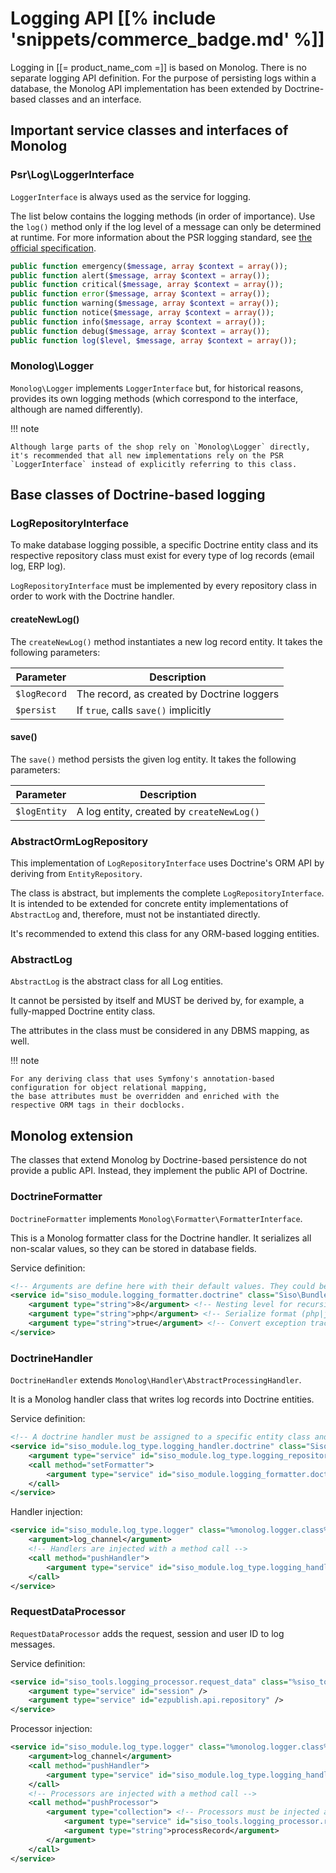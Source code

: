 # Logging API [[% include 'snippets/commerce_badge.md' %]]

Logging in [[= product_name_com =]] is based on Monolog. There is no separate logging API definition.
For the purpose of persisting logs within a database,
the Monolog API implementation has been extended by Doctrine-based classes and an interface.

## Important service classes and interfaces of Monolog

### Psr\Log\LoggerInterface

`LoggerInterface` is always used as the service for logging. 

The list below contains the logging methods (in order of importance).
Use the `log()` method only if the log level of a message can only be determined at runtime.
For more information about the PSR logging standard, see [the official specification](https://github.com/php-fig/fig-standards/blob/master/accepted/PSR-3-logger-interface.md).

``` php
public function emergency($message, array $context = array());
public function alert($message, array $context = array());
public function critical($message, array $context = array());
public function error($message, array $context = array());
public function warning($message, array $context = array());
public function notice($message, array $context = array());
public function info($message, array $context = array());
public function debug($message, array $context = array());
public function log($level, $message, array $context = array());
```

### Monolog\Logger

`Monolog\Logger` implements `LoggerInterface` but, for historical reasons, provides its own logging methods (which correspond to the interface, although are named differently).

!!! note

    Although large parts of the shop rely on `Monolog\Logger` directly, it's recommended that all new implementations rely on the PSR `LoggerInterface` instead of explicitly referring to this class.

## Base classes of Doctrine-based logging

### LogRepositoryInterface

To make database logging possible, a specific Doctrine entity class and its respective repository class must exist
for every type of log records (email log, ERP log).

`LogRepositoryInterface` must be implemented by every repository class in order to work with the Doctrine handler.

#### createNewLog()

The `createNewLog()` method instantiates a new log record entity.
It takes the following parameters:

|Parameter|Description|
|---|---|
|`$logRecord`|The record, as created by Doctrine loggers|
|`$persist`|If `true`, calls `save()` implicitly|

#### save()

The `save()` method persists the given log entity.
It takes the following parameters:

|Parameter|Description|
|---|---|
|`$logEntity`|A log entity, created by `createNewLog()`|

### AbstractOrmLogRepository

This implementation of `LogRepositoryInterface` uses Doctrine's ORM API by deriving from `EntityRepository`.

The class is abstract, but implements the complete `LogRepositoryInterface`.
It is intended to be extended for concrete entity implementations of `AbstractLog` and, therefore, must not be instantiated directly.

It's recommended to extend this class for any ORM-based logging entities.

### AbstractLog

`AbstractLog` is the abstract class for all Log entities.

It cannot be persisted by itself and MUST be derived by, for example, a fully-mapped Doctrine entity class.

The attributes in the class must be considered in any DBMS mapping, as well.

!!! note

    For any deriving class that uses Symfony's annotation-based configuration for object relational mapping,
    the base attributes must be overridden and enriched with the respective ORM tags in their docblocks.

## Monolog extension

The classes that extend Monolog by Doctrine-based persistence do not provide a public API.
Instead, they implement the public API of Doctrine.

### DoctrineFormatter

`DoctrineFormatter` implements `Monolog\Formatter\FormatterInterface`.

This is a Monolog formatter class for the Doctrine handler.
It serializes all non-scalar values, so they can be stored in database fields.

Service definition:

``` xml
<!-- Arguments are define here with their default values. They could be omitted -->
<service id="siso_module.logging_formatter.doctrine" class="Siso\Bundle\ToolsBundle\Service\Logging\DoctrineFormatter">
    <argument type="string">8</argument> <!-- Nesting level for recursion -->
    <argument type="string">php</argument> <!-- Serialize format (php|json) -->
    <argument type="string">true</argument> <!-- Convert exception traces to string instead of array -->
</service>
```

### DoctrineHandler

`DoctrineHandler` extends `Monolog\Handler\AbstractProcessingHandler`.

It is a Monolog handler class that writes log records into Doctrine entities.

Service definition:

``` xml
<!-- A doctrine handler must be assigned to a specific entity class and it's repository -->
<service id="siso_module.log_type.logging_handler.doctrine" class="Siso\Bundle\ToolsBundle\Service\Logging\DoctrineHandler">
    <argument type="service" id="siso_module.log_type.logging_repository.doctrine" /> <!-- The service ID of the repository class -->
    <call method="setFormatter">
        <argument type="service" id="siso_module.logging_formatter.doctrine"/> <!-- The service id of the previously defined DoctrineFormatter -->
    </call>
</service>
```

Handler injection:

``` xml
<service id="siso_module.log_type.logger" class="%monolog.logger.class%">
    <argument>log_channel</argument>
    <!-- Handlers are injected with a method call -->
    <call method="pushHandler">
        <argument type="service" id="siso_module.log_type.logging_handler.doctrine"/>
    </call>
</service>
```

### RequestDataProcessor

`RequestDataProcessor` adds the request, session and user ID to log messages.

Service definition:

``` xml
<service id="siso_tools.logging_processor.request_data" class="%siso_tools.logging_processor.request_data.class%">
    <argument type="service" id="session" />
    <argument type="service" id="ezpublish.api.repository" />
</service>
```

Processor injection:

``` xml
<service id="siso_module.log_type.logger" class="%monolog.logger.class%">
    <argument>log_channel</argument>
    <call method="pushHandler">
        <argument type="service" id="siso_module.log_type.logging_handler.doctrine"/>
    </call>
    <!-- Processors are injected with a method call -->
    <call method="pushProcessor">
        <argument type="collection"> <!-- Processors must be injected as a callback (array(Object, 'methodName')) -->
            <argument type="service" id="siso_tools.logging_processor.request_data" />
            <argument type="string">processRecord</argument>
        </argument>
    </call>
</service>
```
